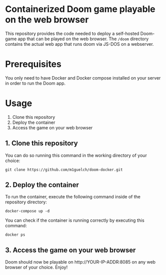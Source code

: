 Containerized Doom game playable on the web browser
==================

This repository provides the code needed to deploy a self-hosted Doom-game app that can be played on the web browser.
The `/doom` directory contains the actual web app that runs doom via JS-DOS on a webserver.


# Prerequisites

You only need to have Docker and Docker compose installed on your server in order to run the Doom app.


# Usage
1. Clone this repository
2. Deploy the container
3. Access the game on your web browser


## 1. Clone this repository

You can do so running this command in the working directory of your choice:

```
git clone https://github.com/m1guelch/doom-docker.git
```


## 2. Deploy the container

To run the container, execute the following command inside of the repository directory:

```
docker-compose up -d
```

You can check if the container is running correctly by executing this command:

```
docker ps
```


## 3. Access the game on your web browser

Doom should now be playable on http://YOUR-IP-ADDR:8085 on any web browser of your choice. Enjoy!